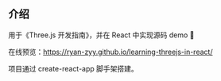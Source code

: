 ## 介绍

用于《Three.js 开发指南》，并在 React 中实现源码 demo 🚀

在线预览：https://ryan-zyy.github.io/learning-threejs-in-react/

项目通过 create-react-app 脚手架搭建。
